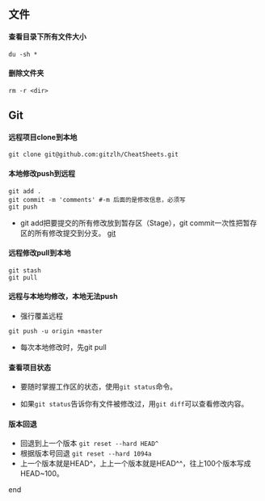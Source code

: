 ## 文件
#### 查看目录下所有文件大小
`du -sh * `
#### 删除文件夹
`rm -r <dir>`
## Git

#### 远程项目clone到本地
`git clone git@github.com:gitzlh/CheatSheets.git`
#### 本地修改push到远程
```
git add .
git commit -m 'comments' #-m 后面的是修改信息，必须写
git push
```
- git add把要提交的所有修改放到暂存区（Stage），git commit一次性把暂存区的所有修改提交到分支。
[git](img/gitadd.jpg)
[](img/gitcommit.jpg)
#### 远程修改pull到本地
```
git stash
git pull
```
#### 远程与本地均修改，本地无法push
- 强行覆盖远程
```
git push -u origin +master
```
- 每次本地修改时，先git pull

#### 查看项目状态
- 要随时掌握工作区的状态，使用`git status`命令。

- 如果`git status`告诉你有文件被修改过，用`git diff`可以查看修改内容。

#### 版本回退
- 回退到上一个版本
`git reset --hard HEAD^`
- 根据版本号回退
`git reset --hard 1094a`
- 上一个版本就是HEAD^，上上一个版本就是HEAD^^，往上100个版本写成HEAD~100。

end


